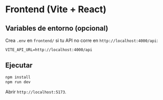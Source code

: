 # Frontend (Vite + React)

## Variables de entorno (opcional)
Crea `.env` en `frontend/` si tu API no corre en `http://localhost:4000/api`:
```
VITE_API_URL=http://localhost:4000/api
```

## Ejecutar
```bash
npm install
npm run dev
```
Abrir `http://localhost:5173`.
